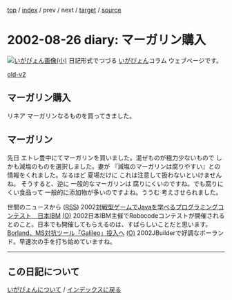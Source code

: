 [top](https://igapyon.github.io/diary/) 
 / [index](https://igapyon.github.io/diary/2002/index.html) 
 / prev 
 / next 
 / [target](https://igapyon.github.io/diary/2002/ig020826.html) 
 / [source](https://github.com/igapyon/diary/blob/gh-pages/2002/ig020826.html.src.md) 

2002-08-26 diary: マーガリン購入
=====================================================================================================
[![いがぴょん画像(小)](https://igapyon.github.io/diary/images/iga200306s.jpg "いがぴょん")](https://igapyon.github.io/diary/memo/memoigapyon.html) 日記形式でつづる [いがぴょん](https://igapyon.github.io/diary/memo/memoigapyon.html)コラム ウェブページです。

[old-v2](ig020826-orig.html)

## マーガリン購入

リネア マーガリンなるものを買ってきました。






## マーガリン


先日 エトレ豊中にてマーガリンを買いました。混ぜものが極力少ないもので しかも減塩のものを選択しました。妻が
『減塩のマーガリンは腐りやすい』との情報をくれました。なるほど 夏場だけに
これは注意して扱わないといけませんね。
そうすると、逆に 一般的なマーガリンは 腐りにくいのですね。でも腐りにくい食品って
一般的に添加物が多いのですよね。ううむ 考えさせられました。



世間のニュースから ([RSS](ig020826-news.xml)) 2002[対戦型ゲームでJavaを学べるプログラミングコンテスト　日本IBM](http://www.zdnet.co.jp/news/0208/26/njbt_02.html) [(O)](http://www.zdnet.co.jp/news/0208/26/njbt_02.html) 2002日本IBM主催でRobocodeコンテストが開催されるとのこと。日本でも開催してもらえるのは、すばらしいことだと思います。[Borland、MS対抗ツール「Galileo」投入へ](http://www.zdnet.co.jp/news/0208/24/nebt_10.html) [(O)](http://www.zdnet.co.jp/news/0208/24/nebt_10.html) 2002JBuilderで好調なボーランド。早速次の手を打ち始めていますね。


----------------------------------------------------------------------------------------------------

## この日記について
[いがぴょんについて](https://igapyon.github.io/diary/memo/memoigapyon.html) / [インデックスに戻る](https://igapyon.github.io/diary/idxall.html)
